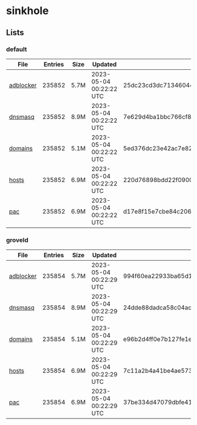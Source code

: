 # sinkhole

## Lists

### default

|File|Entries|Size|Updated|Hash|
|-|-|-|-|-|
|[adblocker](https://raw.githubusercontent.com/groveld/sinkhole/lists/default/adblocker.txt)|235852|5.7M|2023-05-04 00:22:22 UTC|25dc23cd3dc71346044f1ed1a890885c76cc9cc45c8506ef4a83ff1cdc0425a3|
|[dnsmasq](https://raw.githubusercontent.com/groveld/sinkhole/lists/default/dnsmasq.txt)|235852|8.9M|2023-05-04 00:22:22 UTC|7e629d4ba1bbc766cf813282d5aeb2027612b490a2c80e0981905ad3a12b8edb|
|[domains](https://raw.githubusercontent.com/groveld/sinkhole/lists/default/domains.txt)|235852|5.1M|2023-05-04 00:22:22 UTC|5ed376dc23e42ac7e823cd41cbdfd5ad1e6cbe14b11f7da4da22672c99b3c48c|
|[hosts](https://raw.githubusercontent.com/groveld/sinkhole/lists/default/hosts.txt)|235852|6.9M|2023-05-04 00:22:22 UTC|220d76898bdd22f0900895186b7e9a842561d43457f14f17b68703240f1f8f23|
|[pac](https://raw.githubusercontent.com/groveld/sinkhole/lists/default/pac.txt)|235852|6.9M|2023-05-04 00:22:22 UTC|d17e8f15e7cbe84c206c8a898008d97eccc481fc142aef429c537b486aecb39b|

### groveld

|File|Entries|Size|Updated|Hash|
|-|-|-|-|-|
|[adblocker](https://raw.githubusercontent.com/groveld/sinkhole/lists/groveld/adblocker.txt)|235854|5.7M|2023-05-04 00:22:29 UTC|994f60ea22933ba65d103debdc4f359a9be69cf15e29913f42b0504c6407edc8|
|[dnsmasq](https://raw.githubusercontent.com/groveld/sinkhole/lists/groveld/dnsmasq.txt)|235854|8.9M|2023-05-04 00:22:29 UTC|24dde88dadca58c04acf5fd57f73aaf65c53257ac7b172a4742e92e0a36559ee|
|[domains](https://raw.githubusercontent.com/groveld/sinkhole/lists/groveld/domains.txt)|235854|5.1M|2023-05-04 00:22:29 UTC|e96b2d4ff0e7b127fe1e9e40e3d03fc0afb1be118c9ab09d0e5da5651272f875|
|[hosts](https://raw.githubusercontent.com/groveld/sinkhole/lists/groveld/hosts.txt)|235854|6.9M|2023-05-04 00:22:29 UTC|7c11a2b4a41be4ae5737cca58adf3979a3cb887f041f585b9064e840067f587e|
|[pac](https://raw.githubusercontent.com/groveld/sinkhole/lists/groveld/pac.txt)|235854|6.9M|2023-05-04 00:22:29 UTC|37be334d47079dbfe4135d449baf78eb73813d45a75e6eed187ce43c36790bc1|
